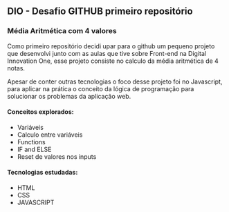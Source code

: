 ## DIO - Desafio GITHUB primeiro repositório

### Média Aritmética com 4 valores 

Como primeiro repositório decidi upar para o github um pequeno projeto que desenvolvi junto com as aulas que tive sobre Front-end na Digital Innovation One, esse projeto consiste no calculo da média aritmética de 4 notas. 

Apesar de conter outras tecnologias o foco desse projeto foi no Javascript, para aplicar na prática o conceito da lógica de programação para solucionar os problemas da aplicação web. 

#### Conceitos explorados: 

- Variáveis
- Calculo entre variáveis
- Functions 
- IF and ELSE
- Reset de valores nos inputs

#### Tecnologias estudadas:

- HTML
- CSS
- JAVASCRIPT



